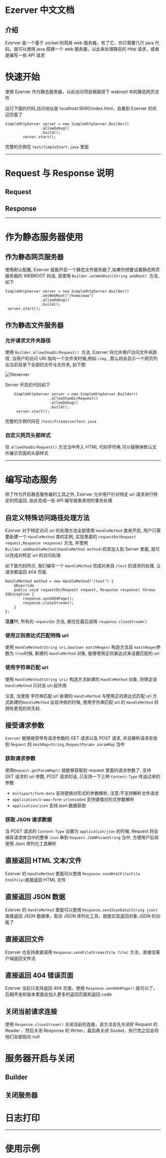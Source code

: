 # Ezerver 中文文档

## 介绍

Ezerver 是一个基于 socket 的简易 web 服务器，有了它，你只需要几行 java 代码，就可以使用 java 搭建一个 web  服务器，以此来处理静态的 Http 请求，或者是编写一些 API 请求

# 快速开始
使用 Ezerver 作为静态服务器，以此访问项目根路径下 webroot 中的静态网页文件

运行下面的代码,访问地址是 localhost:9090/index.html，会看到 Ezerver 的欢迎页面了

    SimpleHttpServer server = new SimpleHttpServer.Builder()
                    .allowDebug()
                    .build();
            server.start();

完整的示例在 `test/SimpleStart.java` 里面

------

# Request 与 Response 说明
## Request

## Response

------

# 作为静态服务器使用
## 作为静态网页服务器
使用默认配置, Ezerver 就能开启一个静态文件服务器了,如果你想要设置静态网页服务器的 WEBROOT 的话, 请使用 `Builder.setWebRoot(String webRoot) `方法, 如下

    SimpleHttpServer server = new SimpleHttpServer.Builder()
                    .setWebRoot("/home/www")
                    .allowDebug()
                    .build();
     server.start();

## 作为静态文件服务器
### 允许请求文件夹路径
使用 `Builder.allowShowDirRequest() `方法, Ezerver 将允许用户访问文件夹路径, 当用户的访问 URI 指向一个文件夹时候,例如 `/img` , 那么将会显示一个网页列出当前目录下全部的文件与文件夹, 如下图

![fileserver](img/fileserver.png)

Server 开启的代码如下
    
        SimpleHttpServer server = new SimpleHttpServer.Builder()
                        .allowShowDirRequest()
                        .allowDebug()
                        .build();
         server.start();

完整的示例代码在 `/test/FileServerTest.java`

### 自定义网页头部样式
往 `allowShowDirRequest()` 方法当中传入 HTML 代码字符串,可以替换掉默认文件展示页面的头部样式

------

# 编写动态服务
 除了作为开启静态服务器的工具之外, Ezerver 允许用户针对特定 uri 请求进行特定的而返回, 由此完成一些 API 编写或者其他的事务处理
 
## 自定义特殊访问路径处理方法
Ezerver 对于特定访问 uri 的处理方法全部使用 `HandleMethod` 类来开启, 用户只需要新建一个 `HandleMethod` 类的实例, 实现里面的 `requestDo(Request request,Response response)` 方法, 并使用 `Builder.addHandleMethod(HandleMethod method)`将其加入到 Server 里面, 就可以完成对特定 uri 的访问处理.

如下面代码所示, 我们编写一个 `HandleMethod` 完成对来自 `/test` 的请求的处理, 让请求都返回 404 页面.

    HandleMethod method = new HandleMethod("/test") {
        @Override
        public void requestDo(Request request, Response response) throws IOException {
            response.send404Page();
            response.closeStream();
        }
    };

**注意!!!**, 所有的 `requestDo` 方法, 都应在最后调用 `response.closeStream()`

### 使用正则表达式匹配特殊 uri 
使用 `HandleMethod(String uri,boolean matchRegex)` 构造方法且 `matchRegex`参数为 `true`时候, 新建的 `HandleMethod` 对象, 能够使用正则表达式来设置匹配的 uri

### 使用字符串匹配 uri

使用 `HandleMethod(String uri)` 构造方法新建的 `HandleMethod` 对象, 将限定该 `HandleMethod` 只对该 uri 起作用

注意, 当使用 字符串匹配 uri 新建的 `HandleMethod` 与使用正则表达式匹配 uri 方式新建的`HandleMethod` 出现冲突的时候, 使用字符串匹配 uri 的 `HandleMethod` 将拥有更高的优先权. 

## 接受请求参数
`Ezerver` 能够接受带有请求参数的 GET 请求以及 POST 请求, 并且解析请求存放到 `Request` 的 `HashMap<String,RequestParam> paramMap` 当中

### 获取请求参数
使用`Request.getParamMap()` 就能够获取到 request 里面的请求参数了, 支持 GET 请求的 uri 参数, POST 请求的话, 只支持一下三种 `Content-Type` 传送过来的参数

 - `multipart/form-data`
 支持键值对形式的参数解析, 注意:不支持解析文件请求
 - `application/x-www-form-urlencoded`
 支持键值对形式参数解析
 - `application/json`
 支持 json 数据获取

### 获取 JSON 请求数据
当 POST 请求的 `Content-Type` 设置为 `application/json` 的时候, Request 将会保存请求体当中的整串 `Json` 串到 `Request.JSONParamString` 当中, 方便用户后续使用 Json 序列化工具解析

## 直接返回 HTML 文本/文件
Ezerver 的 `HandleMethod` 里面可以使用 `Response.sendHtmlFile(File htmlFile)`直接返回 HTML 文件

## 直接返回 JSON 数据
Ezerver 的 `HandleMethod` 里面可以使用 `Response.sendJsonData(String json)`直接返回 JSON 数据串，配合 JSON 序列化工具，就能实现返回对象 JSON 的功能了

## 直接返回文件
Ezerver 也支持直接调用 `Response.sendFileStream(File file)` 方法，直接往客户端返回文件流

## 直接返回 404 错误页面
Ezerver 当前只支持返回 404 页面，使用 `Response.send404Page()` 就可以了，后期开发和版本里面会加入更多的返回页面和返回 code

## 关闭当前请求连接
使用 `Response.closeStream()` 关闭当前的连接，该方法会先关闭好 Request 的 Reader ，然后关闭 Response 的 Writer，最后再关闭 Socket，执行完之后会将他们全部指向 null

# 服务器开启与关闭
## Builder
## 关闭服务器

# 日志打印


------

# 使用示例


